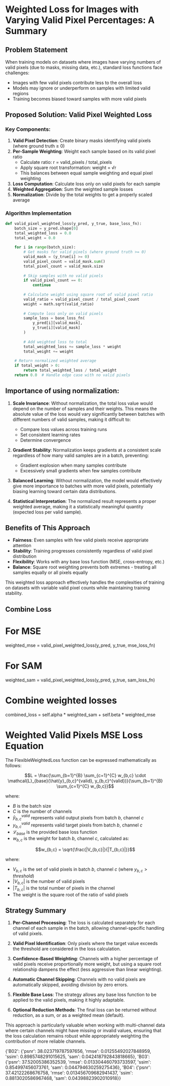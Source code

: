 # Weighted Loss for Images with Varying Valid Pixel Percentages: A Summary

## Problem Statement
When training models on datasets where images have varying numbers of valid pixels (due to masks, missing data, etc.), standard loss functions face challenges:
- Images with few valid pixels contribute less to the overall loss
- Models may ignore or underperform on samples with limited valid regions
- Training becomes biased toward samples with more valid pixels

## Proposed Solution: Valid Pixel Weighted Loss

### Key Components:
1. **Valid Pixel Detection**: Create binary masks identifying valid pixels (where ground truth ≥ 0)
2. **Per-Sample Weighting**: Weight each sample based on its valid pixel ratio
   - Calculate ratio: r = valid_pixels / total_pixels
   - Apply square root transformation: weight = √r 
   - This balances between equal sample weighting and equal pixel weighting
3. **Loss Computation**: Calculate loss only on valid pixels for each sample
4. **Weighted Aggregation**: Sum the weighted sample losses
5. **Normalization**: Divide by the total weights to get a properly scaled average

### Algorithm Implementation
```python
def valid_pixel_weighted_loss(y_pred, y_true, base_loss_fn):
    batch_size = y_pred.shape[0]
    total_weighted_loss = 0.0
    total_weight = 0.0
    
    for i in range(batch_size):
        # Get masks for valid pixels (where ground truth >= 0)
        valid_mask = (y_true[i] >= 0)
        valid_pixel_count = valid_mask.sum()
        total_pixel_count = valid_mask.size
        
        # Skip samples with no valid pixels
        if valid_pixel_count == 0:
            continue
            
        # Calculate weight using square root of valid pixel ratio
        valid_ratio = valid_pixel_count / total_pixel_count
        weight = math.sqrt(valid_ratio)
        
        # Compute loss only on valid pixels
        sample_loss = base_loss_fn(
            y_pred[i][valid_mask], 
            y_true[i][valid_mask]
        )
        
        # Add weighted loss to total
        total_weighted_loss += sample_loss * weight
        total_weight += weight
    
    # Return normalized weighted average
    if total_weight > 0:
        return total_weighted_loss / total_weight
    return 0.0  # Handle edge case with no valid pixels
```

## Importance of using normalization:

1. **Scale Invariance**: Without normalization, the total loss value would depend on the number of samples and their weights. This means the absolute value of the loss would vary significantly between batches with different numbers of valid samples, making it difficult to:
    
    - Compare loss values across training runs
    - Set consistent learning rates
    - Determine convergence
2. **Gradient Stability**: Normalization keeps gradients at a consistent scale regardless of how many valid samples are in a batch, preventing:
    
    - Gradient explosion when many samples contribute
    - Excessively small gradients when few samples contribute
3. **Balanced Learning**: Without normalization, the model would effectively give more importance to batches with more valid pixels, potentially biasing learning toward certain data distributions.
    
4. **Statistical Interpretation**: The normalized result represents a proper weighted average, making it a statistically meaningful quantity (expected loss per valid sample).

## Benefits of This Approach
- **Fairness**: Even samples with few valid pixels receive appropriate attention
- **Stability**: Training progresses consistently regardless of valid pixel distribution
- **Flexibility**: Works with any base loss function (MSE, cross-entropy, etc.)
- **Balance**: Square root weighting prevents both extremes - treating all samples equally or all pixels equally

This weighted loss approach effectively handles the complexities of training on datasets with variable valid pixel counts while maintaining training stability.


## Combine Loss


# For MSE
weighted_mse = valid_pixel_weighted_loss(y_pred, y_true, mse_loss_fn)

# For SAM
weighted_sam = valid_pixel_weighted_loss(y_pred, y_true, sam_loss_fn)

# Combine weighted losses
combined_loss = self.alpha * weighted_sam + self.beta * weighted_mse



# Weighted Valid Pixels MSE Loss Equation


The FlexibleWeightedLoss function can be expressed mathematically as follows:

$$L = \frac{\sum_{b=1}^{B} \sum_{c=1}^{C} w_{b,c} \cdot \mathcal{L}_{base}(\hat{y}_{b,c}^{valid}, y_{b,c}^{valid})}{\sum_{b=1}^{B} \sum_{c=1}^{C} w_{b,c}}$$

where:

- $B$ is the batch size
- $C$ is the number of channels
- $\hat{y}_{b,c}^{valid}$ represents valid output pixels from batch $b$, channel $c$
- $y_{b,c}^{valid}$ represents valid target pixels from batch $b$, channel $c$
- $\mathcal{L}_{base}$ is the provided base loss function
- $w_{b,c}$ is the weight for batch $b$, channel $c$, calculated as:

$$w_{b,c} = \sqrt{\frac{|V_{b,c}|}{|T_{b,c}|}}$$

where:
- $V_{b,c}$ is the set of valid pixels in batch $b$, channel $c$ (where $y_{b,c} > threshold$)
- $|V_{b,c}|$ is the number of valid pixels
- $|T_{b,c}|$ is the total number of pixels in the channel
- The weight is the square root of the ratio of valid pixels

## Strategy Summary

1. **Per-Channel Processing**: The loss is calculated separately for each channel of each sample in the batch, allowing channel-specific handling of valid pixels.

2. **Valid Pixel Identification**: Only pixels where the target value exceeds the threshold are considered in the loss calculation.

3. **Confidence-Based Weighting**: Channels with a higher percentage of valid pixels receive proportionally more weight, but using a square root relationship dampens the effect (less aggressive than linear weighting).

4. **Automatic Channel Skipping**: Channels with no valid pixels are automatically skipped, avoiding division by zero errors.

5. **Flexible Base Loss**: The strategy allows any base loss function to be applied to the valid pixels, making it highly adaptable.

6. **Optional Reduction Methods**: The final loss can be returned without reduction, as a sum, or as a weighted mean (default).

This approach is particularly valuable when working with multi-channel data where certain channels might have missing or invalid values, ensuring that the loss calculation remains robust while appropriately weighting the contribution of more reliable channels.


{'B02': {'psnr': 38.023719787597656, 'rmse': 0.01255492027848959, 'ssim': 0.8985748291015625, 'sam': 0.042418792843818665}, 'B03': {'psnr': 37.52005386352539, 'rmse': 0.013304460793733597, 'ssim': 0.854997456073761, 'sam': 0.044794630259275436}, 'B04': {'psnr': 37.42122268676758, 'rmse': 0.013456709682941437, 'ssim': 0.8813020586967468, 'sam': 0.04398823902010918}}